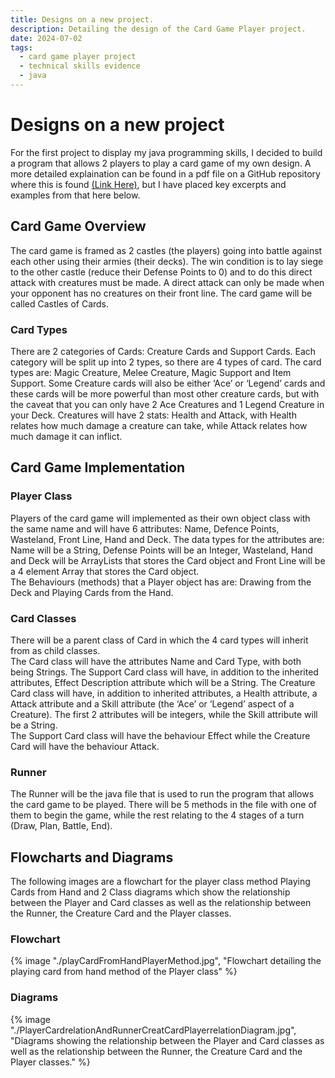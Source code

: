 ```yaml
---
title: Designs on a new project.
description: Detailing the design of the Card Game Player project.
date: 2024-07-02 
tags:
  - card game player project
  - technical skills evidence
  - java
---
```


<div class="container fluid">
  <h1 class="col align-self-center">Designs on a new project</h1>
  <div class="row justify-content-center">
    <p class="col-8">
    For the first project to display my java programming skills, I decided to build a program that allows 2 players to play a card game of my own design. A more detailed explaination can be found in a pdf file on a GitHub repository where this is found <a href="">(Link Here)</a>, but I have placed key excerpts and examples from that here below.
    </p>
  </div>
  <div class="row justify-content-center">
    <h2 class="row">Card Game Overview</h2>
    <p class="col-8"> 
    The card game is framed as 2 castles (the players) going into battle against each other using their armies (their decks). The win condition is to lay siege to the other castle (reduce their Defense Points to 0) and to do this direct attack with creatures must be made. A direct attack can only be made when your opponent has no creatures on their front line. The card game will be called Castles of Cards.</p>
    <h3 class="row">Card Types</h3>
    <p class="col-8">There are 2 categories of Cards: Creature Cards and Support Cards. Each category will be split up into 2 types, so there are 4 types of card. The card types are: Magic Creature, Melee Creature, Magic Support and Item Support. Some Creature cards will also be either ‘Ace’ or ‘Legend’ cards and these cards will be more powerful than most other creature cards, but with the caveat that you can only have 2 Ace Creatures and 1 Legend Creature in your Deck. Creatures will have 2 stats: Health and Attack, with Health relates how much damage a creature can take, while Attack relates how much damage it can inflict.
    </p>
  </div>
  <div class="row justify-content-center">
    <h2 class="row">Card Game Implementation</h2>
    <h3 class="row">Player Class</h3>
    <p class="col-8">
    Players of the card game will implemented as their own object class with the same name and will have 6 attributes: Name, Defence Points, Wasteland, Front Line, Hand and Deck. The data types for the attributes are: Name will be a String, Defense Points will be an Integer, Wasteland, Hand and Deck will be ArrayLists that stores the Card object and Front Line will be a 4 element Array that stores the Card object.<br/>
    The Behaviours (methods) that a Player object has are: Drawing from the Deck and Playing Cards from the Hand.
    </p>
    <h3 class="row">Card Classes</h3>
    <p class="col-8">
    There will be a parent class of Card in which the 4 card types will inherit from as child classes.<br/>
    The Card class will have the attributes Name and Card Type, with both being Strings. The Support Card class will have, in addition to the inherited attributes, Effect Description attribute which will be a String. The Creature Card class will have, in addition to inherited attributes, a Health attribute, a Attack attribute and a Skill attribute (the ‘Ace’ or ‘Legend’ aspect of a Creature). The first 2 attributes will be integers, while the Skill attribute will be a String.<br/>
    The Support Card class will have the behaviour Effect while the Creature Card will have the behaviour Attack.
    </p>
    <h3 class="row">Runner</h3>
    <p class="col-8">
    The Runner will be the java file that is used to run the program that allows the card game to be played. There will be 5 methods in the file with one of them to begin the game, while the rest relating to the 4 stages of a turn (Draw, Plan, Battle, End).
    </p>
    </div>
  <div class="row justify-content-center">
    <h2 class="row">Flowcharts and Diagrams</h2>
    <p class="col-8">
    The following images are a flowchart for the player class method Playing Cards from Hand and 2 Class diagrams which show the relationship between the Player and Card classes as well as the relationship between the Runner, the Creature Card and the Player classes.
    </p>
    <h3 class="row">Flowchart</h3>
    <div class="col-8">
    {% image "./playCardFromHandPlayerMethod.jpg", "Flowchart detailing the playing card from hand method of the Player class" %}
    </div>
    <h3 class="row">Diagrams</h3>
    <div class="col-8">
    {% image "./PlayerCardrelationAndRunnerCreatCardPlayerrelationDiagram.jpg", "Diagrams showing the relationship between the Player and Card classes as well as the relationship between the Runner, the Creature Card and the Player classes." %}
    </div>
  </div>
</div>